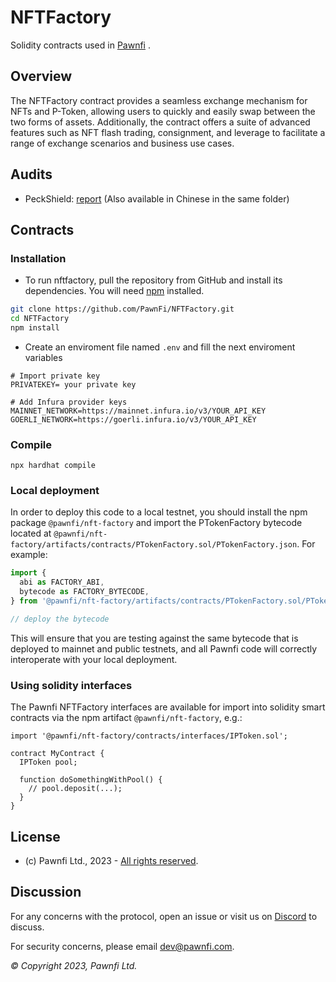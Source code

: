 # NFTFactory

Solidity contracts used in [Pawnfi](https://www.pawnfi.com/) .

## Overview

The NFTFactory contract provides a seamless exchange mechanism for NFTs and P-Token, allowing users to quickly and easily swap between the two forms of assets. Additionally, the contract offers a suite of advanced features such as NFT flash trading, consignment, and leverage to facilitate a range of exchange scenarios and business use cases.

## Audits

- PeckShield: [report](./audits/PeckShield-Audit-Report-PawnFi-v1.0.pdf) (Also available in Chinese in the same folder)

## Contracts

### Installation

- To run nftfactory, pull the repository from GitHub and install its dependencies. You will need [npm](https://docs.npmjs.com/cli/install) installed.

```bash
git clone https://github.com/PawnFi/NFTFactory.git
cd NFTFactory
npm install 
```
- Create an enviroment file named `.env` and fill the next enviroment variables

```
# Import private key
PRIVATEKEY= your private key  

# Add Infura provider keys
MAINNET_NETWORK=https://mainnet.infura.io/v3/YOUR_API_KEY
GOERLI_NETWORK=https://goerli.infura.io/v3/YOUR_API_KEY

```

### Compile

```
npx hardhat compile
```



### Local deployment

In order to deploy this code to a local testnet, you should install the npm package `@pawnfi/nft-factory` and import the PTokenFactory bytecode located at
`@pawnfi/nft-factory/artifacts/contracts/PTokenFactory.sol/PTokenFactory.json`.
For example:

```typescript
import {
  abi as FACTORY_ABI,
  bytecode as FACTORY_BYTECODE,
} from '@pawnfi/nft-factory/artifacts/contracts/PTokenFactory.sol/PTokenFactory.json'

// deploy the bytecode
```

This will ensure that you are testing against the same bytecode that is deployed to mainnet and public testnets, and all Pawnfi code will correctly interoperate with your local deployment.

### Using solidity interfaces

The Pawnfi NFTFactory interfaces are available for import into solidity smart contracts via the npm artifact `@pawnfi/nft-factory`, e.g.:

```solidity
import '@pawnfi/nft-factory/contracts/interfaces/IPToken.sol';

contract MyContract {
  IPToken pool;

  function doSomethingWithPool() {
    // pool.deposit(...);
  }
}

```

## License

- (c) Pawnfi Ltd., 2023 - [All rights reserved](https://github.com/PawnFi/NFTFactory/blob/main/LICENSE).


## Discussion

For any concerns with the protocol, open an issue or visit us on [Discord](https://discord.com/invite/pawnfi) to discuss.

For security concerns, please email [dev@pawnfi.com](mailto:dev@pawnfi.com).

_© Copyright 2023, Pawnfi Ltd._
